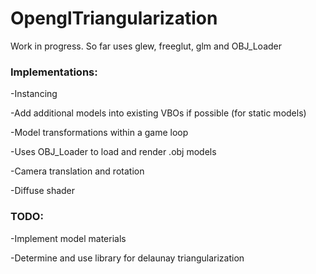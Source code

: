 # OpenglTriangularization
Work in progress. So far uses glew, freeglut, glm and OBJ_Loader

### Implementations:

-Instancing

-Add additional models into existing VBOs if possible (for static models)

-Model transformations within a game loop

-Uses OBJ_Loader to load and render .obj models

-Camera translation and rotation

-Diffuse shader


### TODO:

-Implement model materials

-Determine and use library for delaunay triangularization
